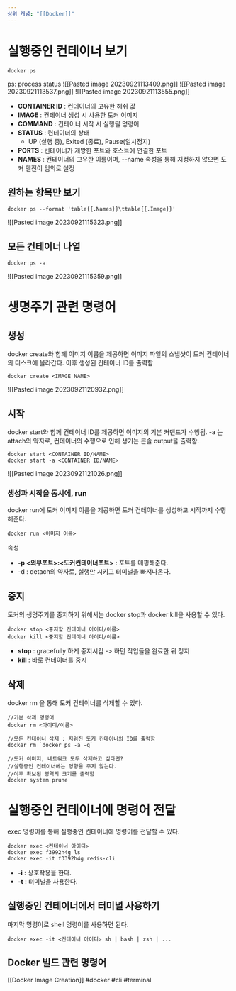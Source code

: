 ```yaml
---
상위 개념: "[[Docker]]"
---
```

# 실행중인 컨테이너 보기
```shell
docker ps
```
ps: process status
![[Pasted image 20230921113409.png]]
![[Pasted image 20230921113537.png]]
![[Pasted image 20230921113555.png]]

* **CONTAINER ID** : 컨테이너의 고유한 해쉬 값 
* **IMAGE** : 컨테이너 생성 시 사용한 도커 이미지
* **COMMAND** : 컨테이너 시작 시 실행될 명령어
* **STATUS** : 컨테이너의 상태
	* UP (실행 중), Exited (종료), Pause(일시정지)
* **PORTS** : 컨테이너가 개방한 포트와 호스트에 연결한 포트
* **NAMES** : 컨테이너의 고유한 이름이며, --name 속성을 통해 지정하지 않으면 도커 엔진이 임의로 설정
## 원하는 항목만 보기
```shell
docker ps --format 'table{{.Names}}\ttable{{.Image}}'
```
![[Pasted image 20230921115323.png]]
## 모든 컨테이너 나열
```shell
docker ps -a
```
![[Pasted image 20230921115359.png]]
# 생명주기 관련 명령어
## 생성
docker create와 함께 이미지 이름을 제공하면 이미지 파일의 스냅샷이 도커 컨테이너의 디스크에 올라간다. 이후 생성된 컨테이너 ID를 출력함
```shell
docker create <IMAGE NAME>
```
![[Pasted image 20230921120932.png]]
## 시작 
docker start와 함께 컨테이너 ID를 제공하면 이미지의 기본 커맨드가 수행됨. -a 는 attach의 약자로, 컨테이너의 수행으로 인해 생기는 콘솔 output을 출력함.
```shell
docker start <CONTAINER ID/NAME>
docker start -a <CONTAINER ID/NAME>
```
![[Pasted image 20230921121026.png]]
### 생성과 시작을 동시에, run
docker run에 도커 이미지 이름을 제공하면 도커 컨테이너를 생성하고 시작까지 수행해준다.
```shell
docker run <이미지 이름>
```

속성
* **-p <외부포트>:<도커컨테이너포트>** : 포트를 매핑해준다.
* -d : detach의 약자로, 실행만 시키고 터미널을 빠져나온다.
## 중지 
도커의 생명주기를 중지하기 위해서는 docker stop과 docker kill을 사용할 수 있다.
```shell
docker stop <중지할 컨테이너 아이디/이름>
docker kill <중지할 컨테이너 아이디/이름>
```
* **stop** : gracefully 하게 중지시킴 -> 하던 작업들을 완료한 뒤 정지
* **kill** : 바로 컨테이너를 중지
## 삭제
docker rm 을 통해 도커 컨테이너를 삭제할 수 있다.
```shell
//기본 삭제 명령어
docker rm <아이디/이름>

//모든 컨테이너 삭제 : 지워진 도커 컨테이너의 ID를 출력함
docker rm `docker ps -a -q`

//도커 이미지, 네트워크 모두 삭제하고 싶다면?
//실행중인 컨테이너에는 영향을 주지 않는다.
//이후 확보된 영역의 크기를 출력함
docker system prune 
```
# 실행중인 컨테이너에 명령어 전달
exec 명령어를 통해 실행중인 컨테이너에 명령어를 전달할 수 있다.
```shell
docker exec <컨테이너 아이디>
docker exec f3992h4g ls
docker exec -it f3392h4g redis-cli 
```

* **-i** : 상호작용을 한다.
* **-t** : 터미널을 사용한다.
## 실행중인 컨테이너에서 터미널 사용하기
마지막 명령어로 shell 명령어를 사용하면 된다.
```shell
docker exec -it <컨테이너 아이디> sh | bash | zsh | ...
```

## Docker 빌드 관련 명령어
[[Docker Image Creation]]
#docker #cli #terminal 
